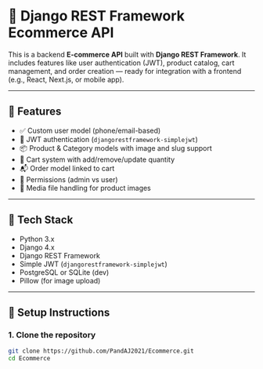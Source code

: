 # 🛒 Django REST Framework Ecommerce API

This is a backend **E-commerce API** built with **Django REST Framework**. It includes features like user authentication (JWT), product catalog, cart management, and order creation — ready for integration with a frontend (e.g., React, Next.js, or mobile app).

---

## 🚀 Features

- ✅ Custom user model (phone/email-based)
- 🛂 JWT authentication (`djangorestframework-simplejwt`)
- 📦 Product & Category models with image and slug support
- 🛒 Cart system with add/remove/update quantity
- 📬 Order model linked to cart
- 🔐 Permissions (admin vs user)
- 📂 Media file handling for product images

---

## 🧰 Tech Stack

- Python 3.x
- Django 4.x
- Django REST Framework
- Simple JWT (`djangorestframework-simplejwt`)
- PostgreSQL or SQLite (dev)
- Pillow (for image upload)

---

## 🔧 Setup Instructions

### 1. Clone the repository

```bash
git clone https://github.com/PandAJ2021/Ecommerce.git
cd Ecommerce
